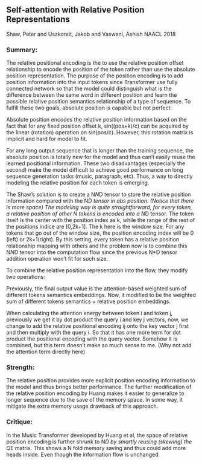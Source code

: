 ## Self-attention with Relative Position Representations
Shaw, Peter and Uszkoreit, Jakob and Vaswani, Ashish
NAACL 2018

### Summary:
The relative positional encoding is the to use the relative position offset relationship to encode the position of the token rather than use the absolute position representation. The purpose of the position encoding is to add position information into the input tokens since Transformer use fully connected network so that the model could distinguish what is the difference between the same word in different position and learn the possible relative position semantics relationship of a type of sequence. To fulfill these two goals, absolute position is capable but not perfect:

Absolute position encodes the relative position information based on the fact that for any fixed position offset k, sin((pos+k)/c) can be acquired by the linear (rotation) operation on sin(pos/c). However, this rotation matrix is implicit and hard for model to fit.

For any long output sequence that is longer than the training sequence, the absolute position is totally new for the model and thus can’t easily reuse the learned positional information.
These two disadvantages (especially the second) make the model difficult to achieve good performance on long sequence generation tasks (music, paragraph, etc). Thus, a way to directly modeling the relative position for each token is emerging.

The Shaw’s solution is to create a N*N*D tensor to store the relative position information compared with the N*D tensor in abs position. (Notice that there is more space) The modeling way is quite straightforward, for every token, a relative position of other N tokens is encoded into a N*D tensor. The token itself is the center with the position index as k, while the range of the rest of the positions indice are [0,2k+1]. The k here is the window size. For any tokens that go out of the window size, the position encoding index will be 0 (left) or 2k+1(right). By this setting, every token has a relative position relationship mapping with others and the problem now is to combine this N*N*D tensor into the computation flow since the previous N*D tensor addition operation won’t fit for such size.

To combine the relative position representation into the flow, they modify two operations:

Previously, the final output value is the attention-based weighted sum of different tokens semantics embeddings. Now, it modified to be the weighted sum of different tokens semantics + relative position embeddings.

When calculating the attention energy between token i and token j, previously we get it by dot product the query i and key j vectors, now, we change to add the relative positional encoding ij onto the key vector j first and then multiply with the query i. So that it has one more term for dot product the positional encoding with the query vector. Somehow it is combined, but this term doesn’t make so much sense to me. (Why not add the attention term directly here)

### Strength:
The relative position provides more explicit position encoding information to the model and thus brings better performance. The further modification of the relative position encoding by Huang makes it easier to generalize to longer sequence due to the save of the memory space. In some way, it mitigate the extra memory usage drawback of this approach.
  
### Critique:
In the Music Transformer developed by Huang et al, the space of relative position encoding is further shrunk to N*D by smartly reusing (skewing) the Q*E matrix. This shows a N fold memory saving and thus could add more heads inside. Even though the information flow is unchanged. 
